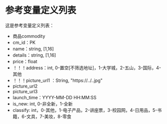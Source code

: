 # 参考变量定义列表

这是参考变量定义列表：

- 商品commodity
- cm_id：PK
- name：string, [1,16]
- details：string, [1,16]
- price：float
- ！！！address：int, 0-置空[不筛选地址]，1-大学城，2-五山，3-国际，4-其他
- ！！！picture_url1 ：String, "https://../..jpg"
- picture_url2
- picture_url3
- launch_time：YYYY-MM-DD HH:MM:SS
- is_new: int, 0-非全新，1-全新
- classify: int，0-其他，1-电子产品，2-讲座票，3-校园网，4-日用品，5-书籍，6-文具，7-美妆，8-零食
